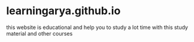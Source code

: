 # learningarya.github.io
this website is educational and help you to study a lot time with this study material and other courses
